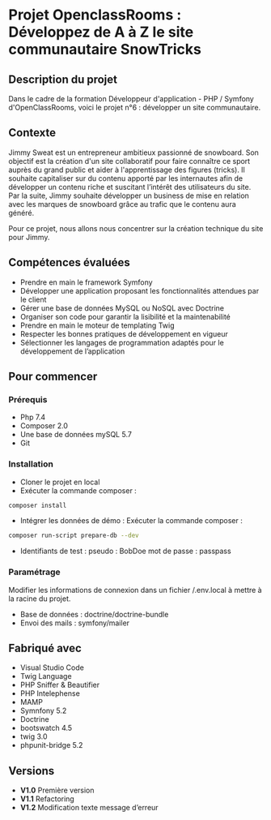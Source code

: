 # Projet OpenclassRooms : Développez de A à Z le site communautaire SnowTricks

## Description du projet

Dans le cadre de la formation Développeur d'application - PHP / Symfony d'OpenClassRooms, voici le projet n°6 : développer un site communautaire.

## Contexte
Jimmy Sweat est un entrepreneur ambitieux passionné de snowboard. 
Son objectif est la création d'un site collaboratif pour faire connaître ce sport auprès du grand public et aider à l'apprentissage des figures (tricks).
Il souhaite capitaliser sur du contenu apporté par les internautes afin de développer un contenu riche et suscitant l’intérêt des utilisateurs du site. 
Par la suite, Jimmy souhaite développer un business de mise en relation avec les marques de snowboard grâce au trafic que le contenu aura généré.

Pour ce projet, nous allons nous concentrer sur la création technique du site pour Jimmy.

## Compétences évaluées

- Prendre en main le framework Symfony
- Développer une application proposant les fonctionnalités attendues par le client
- Gérer une base de données MySQL ou NoSQL avec Doctrine
- Organiser son code pour garantir la lisibilité et la maintenabilité
- Prendre en main le moteur de templating Twig
- Respecter les bonnes pratiques de développement en vigueur
- Sélectionner les langages de programmation adaptés pour le développement de l’application


## Pour commencer

### Prérequis

- Php 7.4
- Composer 2.0
- Une base de données mySQL 5.7
- Git

### Installation

- Cloner le projet en local
- Exécuter la commande composer :
```bash
composer install
```
- Intégrer les données de démo : Exécuter la commande composer : 
```bash
composer run-script prepare-db --dev
```
- Identifiants de test :
pseudo : BobDoe 
mot de passe : passpass


### Paramétrage

Modifier les informations de connexion dans un fichier /.env.local à mettre à la racine du projet.
- Base de données : doctrine/doctrine-bundle
- Envoi des mails : symfony/mailer


## Fabriqué avec

* Visual Studio Code
* Twig Language
* PHP Sniffer & Beautifier
* PHP Intelephense
* MAMP
* Symnfony 5.2
* Doctrine
* bootswatch 4.5 
* twig 3.0
* phpunit-bridge 5.2

## Versions

- **V1.0** Première version
- **V1.1** Refactoring
- **V1.2** Modification texte message d’erreur
